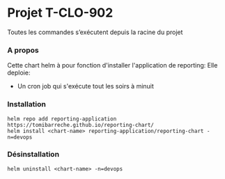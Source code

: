 # Projet T-CLO-902

Toutes les commandes s’exécutent depuis la racine du projet
### A propos

Cette chart helm à pour fonction d'installer l'application de reporting:
Elle deploie:
* Un cron job qui s'exécute tout les soirs à minuit

### Installation
```
helm repo add reporting-application https://tomibarreche.github.io/reporting-chart/
helm install <chart-name> reporting-application/reporting-chart -n=devops
```

### Désinstallation
```
helm uninstall <chart-name> -n=devops
```
